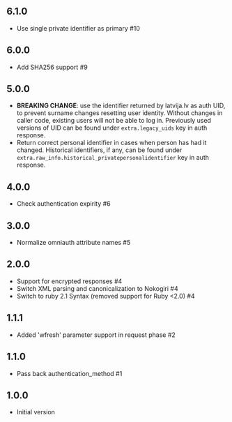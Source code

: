 ## 6.1.0

- Use single private identifier as primary #10

## 6.0.0

- Add SHA256 support #9

## 5.0.0

- **BREAKING CHANGE**: use the identifier returned by latvija.lv as auth UID, to prevent surname changes resetting user identity. Without changes in caller code, existing users will not be able to log in. Previously used versions of UID can be found under `extra.legacy_uids` key in auth response.
- Return correct personal identifier in cases when person has had it changed. Historical identifiers, if any, can be found under `extra.raw_info.historical_privatepersonalidentifier` key in auth response.

## 4.0.0

- Check authentication expirity #6

## 3.0.0

- Normalize omniauth attribute names #5

## 2.0.0

- Support for encrypted responses #4
- Switch XML parsing and canonicalization to Nokogiri #4
- Switch to ruby 2.1 Syntax (removed support for Ruby <2.0) #4

## 1.1.1

- Added 'wfresh' parameter support in request phase #2

## 1.1.0

- Pass back authentication_method #1

## 1.0.0

- Initial version
